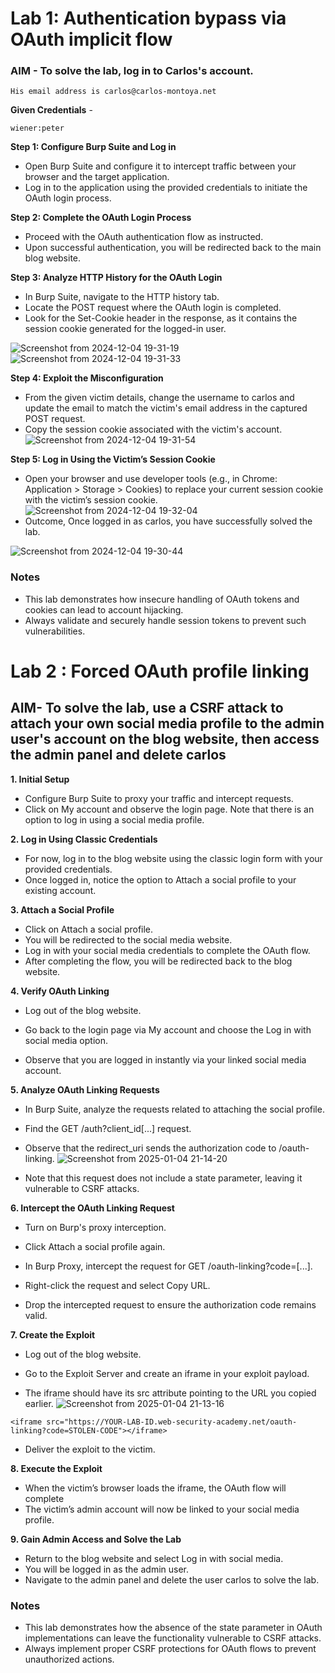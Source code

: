 # **Lab 1: Authentication bypass via OAuth implicit flow**

###  **AIM** - To solve the lab, log in to Carlos's account. 
```
His email address is carlos@carlos-montoya.net
```
**Given Credentials** - 
```
wiener:peter
```
**Step 1: Configure Burp Suite and Log in**
 - Open Burp Suite and configure it to intercept traffic between your browser and the target application.
 - Log in to the application using the provided credentials to initiate the OAuth login process.

**Step 2: Complete the OAuth Login Process**
 - Proceed with the OAuth authentication flow as instructed.
 - Upon successful authentication, you will be redirected back to the main blog website.

**Step 3: Analyze HTTP History for the OAuth Login**
 - In Burp Suite, navigate to the HTTP history tab.
 - Locate the POST request where the OAuth login is completed.
 - Look for the Set-Cookie header in the response, as it contains the session cookie generated for the logged-in user.

![Screenshot from 2024-12-04 19-31-19](https://github.com/user-attachments/assets/f27361e2-8615-4f8a-9a6c-3d2a77205642)
![Screenshot from 2024-12-04 19-31-33](https://github.com/user-attachments/assets/3cab618f-e28d-41db-b65b-4e96d23db6b1)


**Step 4: Exploit the Misconfiguration**
 - From the given victim details, change the username to carlos and update the email to match the victim's email address in the captured POST request.
 - Copy the session cookie associated with the victim's account.
![Screenshot from 2024-12-04 19-31-54](https://github.com/user-attachments/assets/b65741f3-068f-4cdb-8288-f67680fdaf7c)

**Step 5: Log in Using the Victim’s Session Cookie**
 - Open your browser and use developer tools (e.g., in Chrome: Application > Storage > Cookies) to replace your current session cookie with the victim’s session cookie.
![Screenshot from 2024-12-04 19-32-04](https://github.com/user-attachments/assets/6c82a81a-62df-4e61-880a-6cbf7bfa20da)
 - Outcome, Once logged in as carlos, you have successfully solved the lab.

![Screenshot from 2024-12-04 19-30-44](https://github.com/user-attachments/assets/a3710ce5-e16b-458a-aaac-26c52a848882)

### **Notes**
 - This lab demonstrates how insecure handling of OAuth tokens and cookies can lead to account hijacking.
 - Always validate and securely handle session tokens to prevent such vulnerabilities.

# **Lab 2 : Forced OAuth profile linking**

## **AIM**- To solve the lab, use a CSRF attack to attach your own social media profile to the admin user's account on the blog website, then access the admin panel and delete carlos

**1. Initial Setup**
 - Configure Burp Suite to proxy your traffic and intercept requests.
 - Click on My account and observe the login page. Note that there is an option to log in using a social media profile.

**2. Log in Using Classic Credentials**
 - For now, log in to the blog website using the classic login form with your provided credentials.
 - Once logged in, notice the option to Attach a social profile to your existing account.

**3. Attach a Social Profile**
 - Click on Attach a social profile.
 - You will be redirected to the social media website.
 - Log in with your social media credentials to complete the OAuth flow.
 - After completing the flow, you will be redirected back to the blog website.

**4. Verify OAuth Linking**

 - Log out of the blog website.

 - Go back to the login page via My account and choose the Log in with social media option.

 - Observe that you are logged in instantly via your linked social media account.

**5. Analyze OAuth Linking Requests**

 - In Burp Suite, analyze the requests related to attaching the social profile.

 - Find the GET /auth?client_id[...] request.

 - Observe that the redirect_uri sends the authorization code to /oauth-linking.
![Screenshot from 2025-01-04 21-14-20](https://github.com/user-attachments/assets/1d8aaf8d-e36e-4086-9224-83c1b2c08280)

 - Note that this request does not include a state parameter, leaving it vulnerable to CSRF attacks.

**6. Intercept the OAuth Linking Request**

 - Turn on Burp's proxy interception.

 - Click Attach a social profile again.

 - In Burp Proxy, intercept the request for GET /oauth-linking?code=[...].

 - Right-click the request and select Copy URL.

 - Drop the intercepted request to ensure the authorization code remains valid.

**7. Create the Exploit**

 - Log out of the blog website.

 - Go to the Exploit Server and create an iframe in your exploit payload.

 - The iframe should have its src attribute pointing to the URL you copied earlier.
![Screenshot from 2025-01-04 21-13-16](https://github.com/user-attachments/assets/87147f42-cf7c-4cd5-8096-22b563869cbc)
```
<iframe src="https://YOUR-LAB-ID.web-security-academy.net/oauth-linking?code=STOLEN-CODE"></iframe>
```
 - Deliver the exploit to the victim.

**8. Execute the Exploit**
 - When the victim’s browser loads the iframe, the OAuth flow will complete
 - The victim’s admin account will now be linked to your social media profile.

**9. Gain Admin Access and Solve the Lab**
 - Return to the blog website and select Log in with social media.
 - You will be logged in as the admin user.
 - Navigate to the admin panel and delete the user carlos to solve the lab.

### Notes
 - This lab demonstrates how the absence of the state parameter in OAuth implementations can leave the functionality vulnerable to CSRF attacks.
 - Always implement proper CSRF protections for OAuth flows to prevent unauthorized actions.
